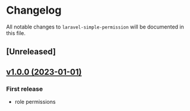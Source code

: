 # Changelog

All notable changes to `laravel-simple-permission` will be documented in this file.


## [Unreleased]

## [v1.0.0 (2023-01-01)](https://github.com/bunthoeuntok/laravel-simple-permission)
### First release
- role permissions
